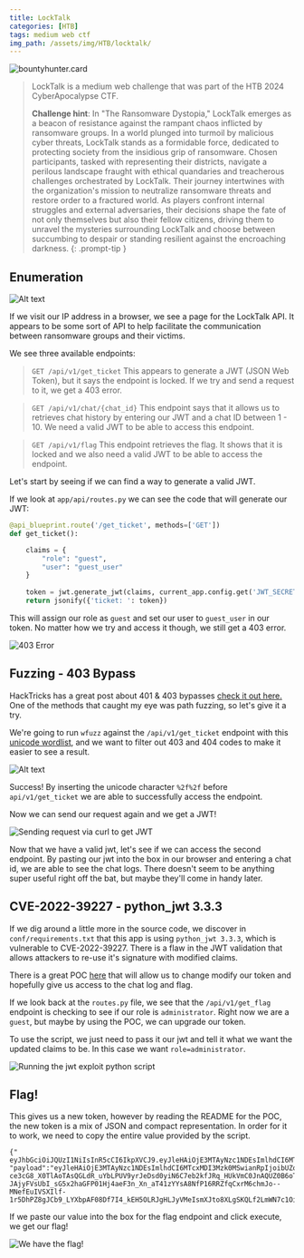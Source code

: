 ```yaml
---
title: LockTalk
categories: [HTB]
tags: medium web ctf
img_path: /assets/img/HTB/locktalk/
---
```


![bountyhunter.card](BountyHunter.png)

> LockTalk is a medium web challenge that was part of the HTB 2024 CyberApocalypse CTF. 
>
> **Challenge hint**:
> In "The Ransomware Dystopia," LockTalk emerges as a beacon of resistance against the rampant chaos inflicted by ransomware groups. In a world plunged into turmoil by malicious cyber threats, LockTalk stands as a formidable force, dedicated to protecting society from the insidious grip of ransomware. Chosen participants, tasked with representing their districts, navigate a perilous landscape fraught with ethical quandaries and treacherous challenges orchestrated by LockTalk. Their journey intertwines with the organization's mission to neutralize ransomware threats and restore order to a fractured world. As players confront internal struggles and external adversaries, their decisions shape the fate of not only themselves but also their fellow citizens, driving them to unravel the mysteries surrounding LockTalk and choose between succumbing to despair or standing resilient against the encroaching darkness.
{: .prompt-tip }


## Enumeration

![Alt text](main_page.png)

If we visit our IP address in a browser, we see a page for the LockTalk API. It appears to be some sort of API to help facilitate the communication between ransomware groups and their victims.

We see three available endpoints:

> `GET /api/v1/get_ticket`
> This appears to generate a JWT (JSON Web Token), but it says the endpoint is locked. If we try and send a request to it, we get a 403 error.

> `GET /api/v1/chat/{chat_id}`
> This endpoint says that it allows us to retrieves chat history by entering our JWT and a chat ID between 1 - 10. We need a valid JWT to be able to access this endpoint.

> `GET /api/v1/flag`
> This endpoint retrieves the flag. It shows that it is locked and we also need a valid JWT to be able to access the endpoint.

Let's start by seeing if we can find a way to generate a valid JWT.

If we look at `app/api/routes.py` we can see the code that will generate our JWT:

```python
@api_blueprint.route('/get_ticket', methods=['GET'])
def get_ticket():

    claims = {
        "role": "guest", 
        "user": "guest_user"
    }
    
    token = jwt.generate_jwt(claims, current_app.config.get('JWT_SECRET_KEY'), 'PS256', datetime.timedelta(minutes=60))
    return jsonify({'ticket: ': token})
```

This will assign our role as `guest` and set our user to `guest_user` in our token. No matter how we try and access it though, we still get a 403 error.

![403 Error](403_error.png)

## Fuzzing - 403 Bypass

HackTricks has a great post about 401 & 403 bypasses [check it out here.](https://book.hacktricks.xyz/network-services-pentesting/pentesting-web/403-and-401-bypasses) One of the methods that caught my eye was path fuzzing, so let's give it a try.

We're going to run `wfuzz` against the `/api/v1/get_ticket` endpoint with this [unicode wordlist](https://github.com/danielmiessler/SecLists/blob/master/), and we want to filter out 403 and 404 codes to make it easier to see a result.

![Alt text](wfuzz.png)

Success! By inserting the unicode character `%2f%2f` before `api/v1/get_ticket` we are able to successfully access the endpoint.

Now we can send our request again and we get a JWT!

![Sending request via curl to get JWT](JWT.png)

Now that we have a valid jwt, let's see if we can access the second endpoint. By pasting our jwt into the box in our browser and entering a chat id, we are able to see the chat logs. There doesn't seem to be anything super useful right off the bat, but maybe they'll come in handy later.

## CVE-2022-39227 - python_jwt 3.3.3

If we dig around a little more in the source code, we discover in `conf/requirements.txt` that this app is using `python_jwt 3.3.3`, which is vulnerable to CVE-2022-39227. There is a flaw in the JWT validation that allows attackers to re-use it's signature with modified claims. 

There is a great POC [here](https://github.com/user0x1337/CVE-2022-39227) that will allow us to change modify our token and hopefully give us access to the chat log and flag.

If we look back at the `routes.py` file, we see that the `/api/v1/get_flag` endpoint is checking to see if our role is `administrator`. Right now we are a `guest`, but maybe by using the POC, we can upgrade our token.

To use the script, we just need to pass it our jwt and tell it what we want the updated claims to be. In this case we want `role=administrator`.

![Running the jwt exploit python script](jwt_exploit.png)

## Flag!

This gives us a new token, however by reading the README for the POC, the new token is a mix of JSON and compact representation. In order for it to work, we need to copy the entire value provided by the script.

```
{"  eyJhbGciOiJQUzI1NiIsInR5cCI6IkpXVCJ9.eyJleHAiOjE3MTAyNzc1NDEsImlhdCI6MTcxMDI3Mzk0MSwianRpIjoibUZoR2JmRHpaamEyaklSREpqR3JIZyIsIm5iZiI6MTcxMDI3Mzk0MSwicm9sZSI6ImFkbWluaXN0cmF0b3IiLCJ1c2VyIjoiYWRtaW5pc3RyYXRvciJ9.":"","protected":"eyJhbGciOiJQUzI1NiIsInR5cCI6IkpXVCJ9", "payload":"eyJleHAiOjE3MTAyNzc1NDEsImlhdCI6MTcxMDI3Mzk0MSwianRpIjoibUZoR2JmRHpaamEyaklSREpqR3JIZyIsIm5iZiI6MTcxMDI3Mzk0MSwicm9sZSI6Imd1ZXN0IiwidXNlciI6Imd1ZXN0X3VzZXIifQ","signature":"dE3T8-ce3cG8_X0TlAoTAsQGLdR_uYbLPUV9yrJeDsd0yiN6C7eb2kfJRq_HUkVmC0JnAQUZ0B6oTnr9MruQ7mFoq2h99ihkYSN60P9JECEWpZ6Es4r2C4YjhUg-JAjyFVsUbI_sG5x2haGFP01Hj4aeF3n_Xn_aT41zYYsA8NfP16RRZfqCxrM6chmJo--MNefEuIVSXIlf-1r5DhPZ8gJCb9_LYXbpAF08Df7I4_kEH5OLRJgHLJyVMeIsmXJto8XLgSKQLf2LmWN7c1OiBJkbOPxbJqz2GfIjp_dBjjuxupZ4QXUDFm32FkJzDBSz5bFXDnTKPCSj6wutg4jfyA"}
```
If we paste our value into the box for the flag endpoint and click execute, we get our flag!

![We have the flag!](flag.png)







